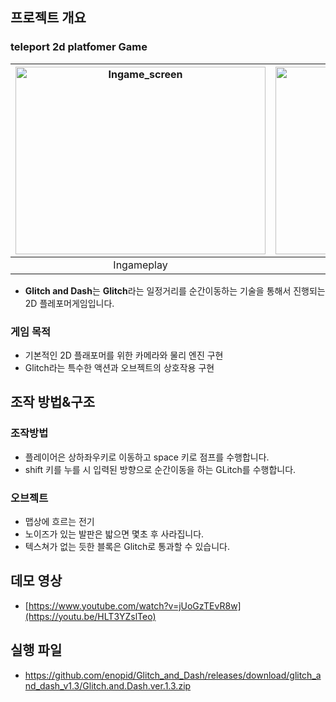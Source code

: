 
## 프로젝트 개요

### **teleport 2d platfomer Game**

|<img src="https://github.com/user-attachments/assets/82a33bfc-1f22-4ad9-b801-2a09949f0cbb" alt="Ingame_screen" width="400" height="300" style="margin:0; padding:0;">| <img src="https://github.com/user-attachments/assets/a5dbfb91-c015-4c16-903b-5813621d6f2d" alt="Gravitymap" width="400" height="300" style="margin:0; padding:0;">|
|:-----------------:|:----------------:|
|Ingameplay|Main screen|

- **Glitch and Dash**는 **Glitch**라는 일정거리를 순간이동하는 기술을 통해서 진행되는 2D 플레포머게임입니다.

### **게임 목적**

- 기본적인 2D 플래포머를 위한 카메라와 물리 엔진 구현
- Glitch라는 특수한 액션과 오브젝트의 상호작용 구현

## 조작 방법&구조
### 조작방법
- 플레이어은 상하좌우키로 이동하고 space 키로 점프를 수행합니다.
- shift 키를 누를 시 입력된 방향으로 순간이동을 하는 GLitch를 수행합니다.
### 오브젝트
- 맵상에 흐르는 전기
- 노이즈가 있는 발판은 밟으면 몇초 후 사라집니다.
- 텍스쳐가 없는 듯한 블록은 Glitch로 통과할 수 있습니다. 

## 데모 영상

- [https://www.youtube.com/watch?v=jUoGzTEvR8w](https://youtu.be/HLT3YZslTeo)

## 실행 파일

- https://github.com/enopid/Glitch_and_Dash/releases/download/glitch_and_dash_v1.3/Glitch.and.Dash.ver.1.3.zip
